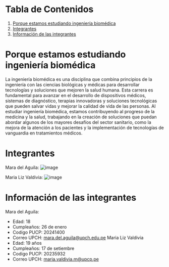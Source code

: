 
# Tabla de Contenidos

1. [Porque estamos estudiando ingeniería biomédica](#porque-estamos-estudiando-ingeniería-biomédica)
2. [Integrantes](#integrantes)
3. [Información de las integrantes](#información-de-las-integrantes)

# Porque estamos estudiando ingeniería biomédica
La ingeniería biomédica es una disciplina que combina principios de la ingeniería con las ciencias biológicas y médicas para desarrollar tecnologías y soluciones que mejoren la salud humana. Esta carrera es fundamental para avanzar en el desarrollo de dispositivos médicos, sistemas de diagnóstico, terapias innovadoras y soluciones tecnológicas que pueden salvar vidas y mejorar la calidad de vida de las personas. Al estudiar ingeniería biomédica, estamos contribuyendo al progreso de la medicina y la salud, trabajando en la creación de soluciones que puedan abordar algunos de los mayores desafíos del sector sanitario, como la mejora de la atención a los pacientes y la implementación de tecnologías de vanguardia en tratamientos médicos.
# Integrantes
Mara del Aguila:
![image](https://github.com/user-attachments/assets/abab51ac-148c-4bc7-bd90-48e3d98892c2)

Maria Liz Valdivia:
![image](https://github.com/user-attachments/assets/8df277cb-5d73-44f7-858f-91441ac1f779)


# Información de las integrantes
Mara del Aguila: 
* Edad: 18 
* Cumpleaños: 26 de enero
* Codigo PUCP: 20241400
* Correo UPCH: mara.del.aguila@upch.edu.pe
Maria Liz Valdivia
* Edad: 19 años
* Cumpleaños: 17 de setiembre
* Codigo PUCP: 20235932
* Correo UPCH: maria.valdivia.m@upcp.pe
